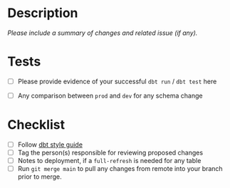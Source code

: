 # Description

_Please include a summary of changes and related issue (if any)._


# Tests

- [ ] Please provide evidence of your successful `dbt run` / `dbt test` here
- [ ] Any comparison between `prod` and `dev` for any schema change


# Checklist
- [ ] Follow [dbt style guide](https://github.com/dbt-labs/corp/blob/main/dbt_style_guide.md)
- [ ] Tag the person(s) responsible for reviewing proposed changes
- [ ] Notes to deployment, if a `full-refresh` is needed for any table
- [ ] Run `git merge main` to pull any changes from remote into your branch prior to merge.
